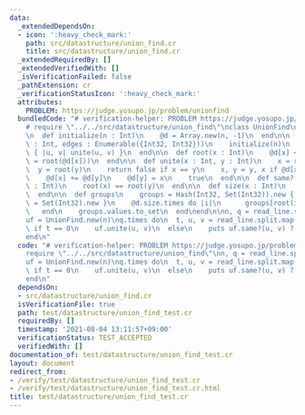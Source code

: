 ```yaml
---
data:
  _extendedDependsOn:
  - icon: ':heavy_check_mark:'
    path: src/datastructure/union_find.cr
    title: src/datastructure/union_find.cr
  _extendedRequiredBy: []
  _extendedVerifiedWith: []
  _isVerificationFailed: false
  _pathExtension: cr
  _verificationStatusIcon: ':heavy_check_mark:'
  attributes:
    PROBLEM: https://judge.yosupo.jp/problem/unionfind
  bundledCode: "# verification-helper: PROBLEM https://judge.yosupo.jp/problem/unionfind\n\
    # require \"../../src/datastructure/union_find\"\nclass UnionFind\n  @d : Array(Int32)\n\
    \n  def initialize(n : Int)\n    @d = Array.new(n, -1)\n  end\n\n  def initialize(n\
    \ : Int, edges : Enumerable({Int32, Int32}))\n    initialize(n)\n    edges.each\
    \ { |u, v| unite(u, v) }\n  end\n\n  def root(x : Int)\n    @d[x] < 0 ? x : (@d[x]\
    \ = root(@d[x]))\n  end\n\n  def unite(x : Int, y : Int)\n    x = root(x)\n  \
    \  y = root(y)\n    return false if x == y\n    x, y = y, x if @d[x] > @d[y]\n\
    \    @d[x] += @d[y]\n    @d[y] = x\n    true\n  end\n\n  def same?(x : Int, y\
    \ : Int)\n    root(x) == root(y)\n  end\n\n  def size(x : Int)\n    -@d[root(x)]\n\
    \  end\n\n  def groups\n    groups = Hash(Int32, Set(Int32)).new { |h, k| h[k]\
    \ = Set(Int32).new }\n    @d.size.times do |i|\n      groups[root(i)] << i\n \
    \   end\n    groups.values.to_set\n  end\nend\n\nn, q = read_line.split.map(&.to_i)\n\
    uf = UnionFind.new(n)\nq.times do\n  t, u, v = read_line.split.map(&.to_i)\n \
    \ if t == 0\n    uf.unite(u, v)\n  else\n    puts uf.same?(u, v) ? 1 : 0\n  end\n\
    end\n"
  code: "# verification-helper: PROBLEM https://judge.yosupo.jp/problem/unionfind\n\
    require \"../../src/datastructure/union_find\"\nn, q = read_line.split.map(&.to_i)\n\
    uf = UnionFind.new(n)\nq.times do\n  t, u, v = read_line.split.map(&.to_i)\n \
    \ if t == 0\n    uf.unite(u, v)\n  else\n    puts uf.same?(u, v) ? 1 : 0\n  end\n\
    end\n"
  dependsOn:
  - src/datastructure/union_find.cr
  isVerificationFile: true
  path: test/datastructure/union_find_test.cr
  requiredBy: []
  timestamp: '2021-08-04 13:11:57+09:00'
  verificationStatus: TEST_ACCEPTED
  verifiedWith: []
documentation_of: test/datastructure/union_find_test.cr
layout: document
redirect_from:
- /verify/test/datastructure/union_find_test.cr
- /verify/test/datastructure/union_find_test.cr.html
title: test/datastructure/union_find_test.cr
---
```

